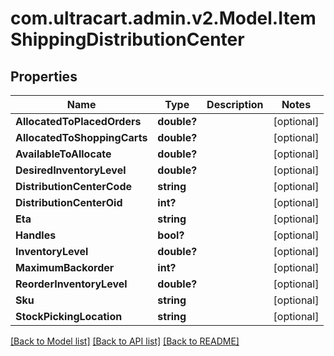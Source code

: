 # com.ultracart.admin.v2.Model.ItemShippingDistributionCenter
## Properties

Name | Type | Description | Notes
------------ | ------------- | ------------- | -------------
**AllocatedToPlacedOrders** | **double?** |  | [optional] 
**AllocatedToShoppingCarts** | **double?** |  | [optional] 
**AvailableToAllocate** | **double?** |  | [optional] 
**DesiredInventoryLevel** | **double?** |  | [optional] 
**DistributionCenterCode** | **string** |  | [optional] 
**DistributionCenterOid** | **int?** |  | [optional] 
**Eta** | **string** |  | [optional] 
**Handles** | **bool?** |  | [optional] 
**InventoryLevel** | **double?** |  | [optional] 
**MaximumBackorder** | **int?** |  | [optional] 
**ReorderInventoryLevel** | **double?** |  | [optional] 
**Sku** | **string** |  | [optional] 
**StockPickingLocation** | **string** |  | [optional] 

[[Back to Model list]](../README.md#documentation-for-models) [[Back to API list]](../README.md#documentation-for-api-endpoints) [[Back to README]](../README.md)

